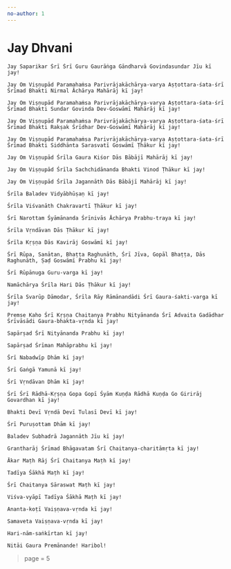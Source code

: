 ```yaml
---
no-author: 1
---
```


# Jay Dhvani

    Jay Saparikar Śrī Śrī Guru Gaurāṅga Gāndharvā Govindasundar Jīu kī jay!

    Jay Om Viṣṇupād Paramahaṁsa Parivrājakāchārya-varya Aṣṭottara-śata-śrī Śrīmad Bhakti Nirmal Āchārya Mahārāj kī jay!

    Jay Om Viṣṇupād Paramahaṁsa Parivrājakāchārya-varya Aṣṭottara-śata-śrī Śrīmad Bhakti Sundar Govinda Dev-Goswāmī Mahārāj kī jay!

    Jay Om Viṣṇupād Paramahaṁsa Parivrājakāchārya-varya Aṣṭottara-śata-śrī Śrīmad Bhakti Rakṣak Śrīdhar Dev-Goswāmī Mahārāj kī jay!

    Jay Om Viṣṇupād Paramahaṁsa Parivrājakāchārya-varya Aṣṭottara-śata-śrī Śrīmad Bhakti Siddhānta Sarasvatī Goswāmī Ṭhākur kī jay!

    Jay Om Viṣṇupād Śrīla Gaura Kiśor Dās Bābājī Mahārāj kī jay!

    Jay Om Viṣṇupād Śrīla Sachchidānanda Bhakti Vinod Ṭhākur kī jay!

    Jay Om Viṣṇupād Śrīla Jagannāth Dās Bābājī Mahārāj kī jay!

    Śrīla Baladev Vidyābhūṣaṇ kī jay!

    Śrīla Viśvanāth Chakravartī Ṭhākur kī jay!

    Śrī Narottam Śyāmānanda Śrīnivās Āchārya Prabhu-traya kī jay!

    Śrīla Vṛndāvan Dās Ṭhākur kī jay!

    Śrīla Kṛṣṇa Dās Kavirāj Goswāmī kī jay!

    Śrī Rūpa, Sanātan, Bhaṭṭa Raghunāth, Śrī Jīva, Gopāl Bhaṭṭa, Dās Raghunāth, Ṣaḍ Goswāmī Prabhu kī jay!

    Śrī Rūpānuga Guru-varga kī jay!

    Namāchārya Śrīla Hari Dās Ṭhākur kī jay!

    Śrīla Svarūp Dāmodar, Śrīla Rāy Rāmānandādi Śrī Gaura-śakti-varga kī jay!

    Premse Kaho Śrī Kṛṣṇa Chaitanya Prabhu Nityānanda Śrī Advaita Gadādhar Śrīvāsādi Gaura-bhakta-vṛnda kī jay!

    Sapārṣad Śrī Nityānanda Prabhu kī jay!

    Sapārṣad Śrīman Mahāprabhu kī jay!

    Śrī Nabadwīp Dhām kī jay!

    Śrī Gaṅgā Yamunā kī jay!

    Śrī Vṛndāvan Dhām kī jay!

    Śrī Śrī Rādhā-Kṛṣṇa Gopa Gopī Śyām Kuṇḍa Rādhā Kuṇḍa Go Girirāj Govardhan kī jay!

    Bhakti Devī Vṛndā Devī Tulasī Devī kī jay!

    Śrī Puruṣottam Dhām kī jay!

    Baladev Subhadrā Jagannāth Jīu kī jay!

    Grantharāj Śrīmad Bhāgavatam Śrī Chaitanya-charitāmṛta kī jay!

    Ākar Maṭh Rāj Śrī Chaitanya Maṭh kī jay!

    Tadīya Śākhā Maṭh kī jay!

    Śrī Chaitanya Sāraswat Maṭh kī jay!

    Viśva-vyāpī Tadīya Śākhā Maṭh kī jay!

    Ananta-koṭī Vaiṣṇava-vṛnda kī jay!

    Samaveta Vaiṣṇava-vṛnda kī jay!

    Hari-nām-saṅkīrtan kī jay!

    Nitāi Gaura Premānande! Haribol!


> page = 5
